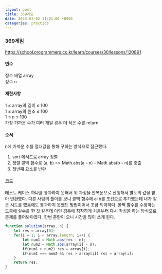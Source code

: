 ```yaml
---
layout: post
title: 369게임
date: 2023-03-02 11:21:00 +0900
categories: practice
---
```

### 369게임    
https://school.programmers.co.kr/learn/courses/30/lessons/120891    
    
#### 변수    
정수 배열 array    
정수 n    
    
#### 제한사항    
1 ≤ array의 길이 ≤ 100    
1 ≤ array의 원소 ≤ 100    
1 ≤ n ≤ 100    
가장 가까운 수가 여러 개일 경우 더 작은 수를 return    
    
#### 순서    
n에 가까운 수를 절대값을 통해 구하는 방식으로 접근했다.    
1. sort 메서드로 array 정렬    
2. 정렬 콜백 함수로 (a, b) => Math.abs(a - n) - Math.abs(b - n)를 호출    
3. 첫번째 요소를 반환    
    
#### 코드    
테스트 케이스 하나를 통과하지 못해서 위 과정을 반복문으로 진행해서 별도의 값을 받아 반환했다. 다른 사람의 풀이를 보니 콜백 함수에 a-b를 조건으로 추가했는데 내가 같은 시도를 했음에도 통과하지 못했던 방법이어서 조금 의아하다. 콜백 함수를 수정하는 도중에 실수를 한 것 같은데 이런 경우에 침착하게 처음부터 다시 작성을 하는 방식으로 문제를 풀어봐야겠다. 한번 혼란이 오니 시간을 많이 쓰게 된다.    
```JavaScript
function solution(array, n) {
    let res = array[0];
    for(i = 1; i < array.length; i++) {
        let num1 = Math.abs(res - n);
        let num2 = Math.abs(array[i] - n);
        if(num1 > num2) res = array[i];
        if(num1 === num2 && res > array[i]) res = array[i];
    }
    return res;
}
```
